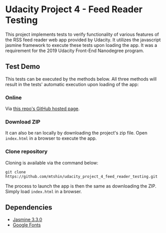 # Udacity Project 4 - Feed Reader Testing

This project implements tests to verify functionality of various features of the RSS feed reader web app provided by Udacity. It utilizes the javascript jasmine framework to execute these tests upon loading the app. 
It was a requirement for the 2019 Udacity Front-End Nanodegree program.

## Test Demo
This tests can be executed by the methods below. All three methods will result in the tests' automatic execution upon loading of the app:

### Online
Via [this repo's GitHub hosted page](https://mtshin.github.io/udacity_project_4_feed_reader_testing/#). 

### Download ZIP
It can also be ran locally by downloading the project's zip file. Open `index.html` in a browser to execute the app.

### Clone repository
Cloning is available via the command below:
```
git clone https://github.com/mtshin/udacity_project_4_feed_reader_testing.git
```
The process to launch the app is then the same as downloading the ZIP. Simply load `index.html` in a browser.

## Dependencies

* [Jasmine 3.3.0](https://jasmine.github.io/)
* [Google Fonts](https://fonts.google.com)
